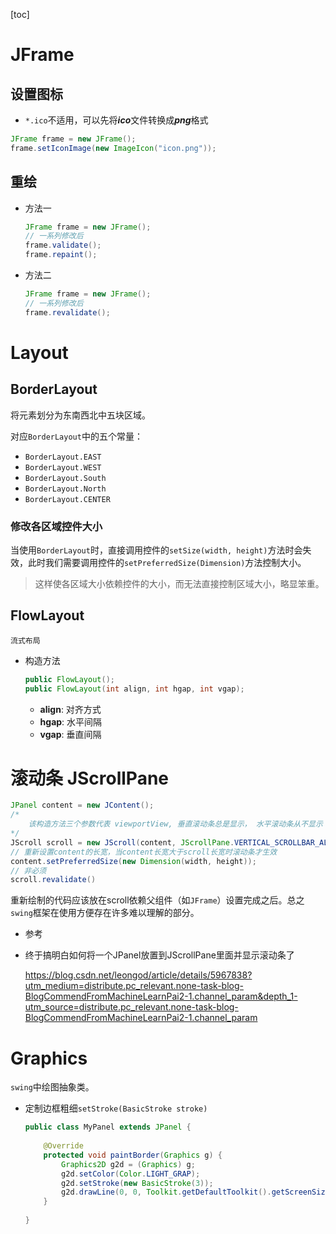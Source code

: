 [toc]

# JFrame

## 设置图标

- `*.ico`不适用，可以先将***ico***文件转换成***png***格式

``` java
JFrame frame = new JFrame();
frame.setIconImage(new ImageIcon("icon.png"));
```

## 重绘

- 方法一

  ``` java 
  JFrame frame = new JFrame();
  // 一系列修改后
  frame.validate();
  frame.repaint();
  ```

- 方法二

  ``` java
  JFrame frame = new JFrame();
  // 一系列修改后
  frame.revalidate();
  ```

# Layout

## BorderLayout

将元素划分为东南西北中五块区域。

对应`BorderLayout`中的五个常量：

- `BorderLayout.EAST`
- `BorderLayout.WEST`
- `BorderLayout.South`
- `BorderLayout.North`
- `BorderLayout.CENTER`

### 修改各区域控件大小

当使用`BorderLayout`时，直接调用控件的`setSize(width, height)`方法时会失效，此时我们需要调用控件的`setPreferredSize(Dimension)`方法控制大小。

> 这样使各区域大小依赖控件的大小，而无法直接控制区域大小，略显笨重。

## FlowLayout

`流式布局`

 - 构造方法

   ``` java
   public FlowLayout();
   public FlowLayout(int align, int hgap, int vgap);
   ```

   - **align**:	对齐方式
   - **hgap**:	水平间隔
   - **vgap**:	垂直间隔

# 滚动条 JScrollPane

``` java
JPanel content = new JContent();
/*
	该构造方法三个参数代表 viewportView, 垂直滚动条总是显示， 水平滚动条从不显示
*/
JScroll scroll = new JScroll(content, JScrollPane.VERTICAL_SCROLLBAR_ALWAYS, JScrollPane.HORIZONTAL_SCROLL_NEVER);
// 重新设置content的长宽，当content长宽大于scroll长宽时滚动条才生效
content.setPreferredSize(new Dimension(width, height));
// 非必须
scroll.revalidate()
```

重新绘制的代码应该放在scroll依赖父组件（如`JFrame`）设置完成之后。总之`swing`框架在使用方便存在许多难以理解的部分。

- 参考

- 终于搞明白如何将一个JPanel放置到JScrollPane里面并显示滚动条了

  https://blog.csdn.net/leongod/article/details/5967838?utm_medium=distribute.pc_relevant.none-task-blog-BlogCommendFromMachineLearnPai2-1.channel_param&depth_1-utm_source=distribute.pc_relevant.none-task-blog-BlogCommendFromMachineLearnPai2-1.channel_param

# Graphics

`swing`中绘图抽象类。

- 定制边框粗细`setStroke(BasicStroke stroke)`

  ``` java
  public class MyPanel extends JPanel {
      
      @Override
      protected void paintBorder(Graphics g) {
          Graphics2D g2d = (Graphics) g;
          g2d.setColor(Color.LIGHT_GRAP);
          g2d.setStroke(new BasicStroke(3));
          g2d.drawLine(0, 0, Toolkit.getDefaultToolkit().getScreenSize().width, 0);
      }
      
  }
  ```

  